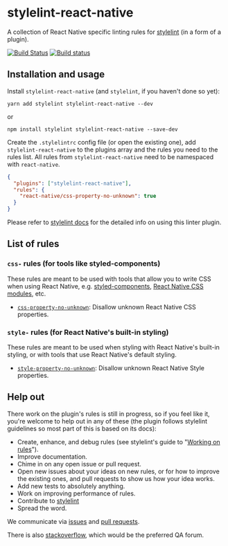 # stylelint-react-native

A collection of React Native specific linting rules for [stylelint](https://github.com/stylelint/stylelint) (in a form of a plugin).

[![Build Status](https://travis-ci.org/kristerkari/stylelint-react-native.svg?branch=master)](https://travis-ci.org/kristerkari/stylelint-react-native)
[![Build status](https://ci.appveyor.com/api/projects/status/6rse3dd910c0wiwl/branch/master?svg=true)](https://ci.appveyor.com/project/kristerkari/stylelint-react-native/branch/master)

## Installation and usage

Install `stylelint-react-native` (and `stylelint`, if you haven't done so yet):

```
yarn add stylelint stylelint-react-native --dev
```

or

```
npm install stylelint stylelint-react-native --save-dev
```

Create the `.stylelintrc` config file (or open the existing one), add `stylelint-react-native` to the plugins array and the rules you need to the rules list. All rules from `stylelint-react-native` need to be namespaced with `react-native`.

```json
{
  "plugins": ["stylelint-react-native"],
  "rules": {
    "react-native/css-property-no-unknown": true
  }
}
```

Please refer to [stylelint docs](http://stylelint.io/user-guide/) for the detailed info on using this linter plugin.

## List of rules

### `css-` rules (for tools like styled-components)

These rules are meant to be used with tools that allow you to write CSS when using React Native, e.g. [styled-components](https://www.styled-components.com/), [React Native CSS modules](https://github.com/kristerkari/react-native-css-modules), etc.

* [`css-property-no-unknown`](./src/rules/css-property-no-unknown/README.md): Disallow unknown React Native CSS properties.

### `style-` rules (for React Native's built-in styling)

These rules are meant to be used when styling with React Native's built-in styling, or with tools that use React Native's default styling.

* [`style-property-no-unknown`](./src/rules/style-property-no-unknown/README.md): Disallow unknown React Native Style properties.

## Help out

There work on the plugin's rules is still in progress, so if you feel like it, you're welcome to help out in any of these (the plugin follows stylelint guidelines so most part of this is based on its docs):

* Create, enhance, and debug rules (see stylelint's guide to "[Working on rules](https://github.com/stylelint/stylelint/blob/master/docs/developer-guide/rules.md)").
* Improve documentation.
* Chime in on any open issue or pull request.
* Open new issues about your ideas on new rules, or for how to improve the existing ones, and pull requests to show us how your idea works.
* Add new tests to absolutely anything.
* Work on improving performance of rules.
* Contribute to [stylelint](https://github.com/stylelint/stylelint)
* Spread the word.

We communicate via [issues](https://github.com/kristerkari/stylelint-react-native/issues) and [pull requests](https://github.com/kristerkari/stylelint-react-native/pulls).

There is also [stackoverflow](http://stackoverflow.com/questions/tagged/stylelint), which would be the preferred QA forum.
